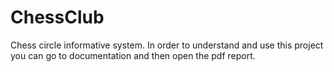 # ChessClub
Chess circle informative system.
In order to understand and use this project you can go to documentation and then open the pdf report.
